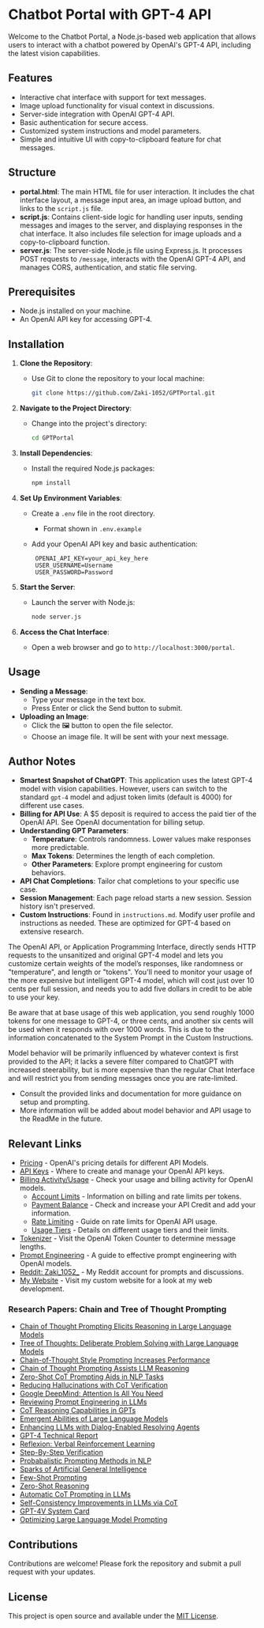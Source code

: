 # Chatbot Portal with GPT-4 API

Welcome to the Chatbot Portal, a Node.js-based web application that allows users to interact with a chatbot powered by OpenAI's GPT-4 API, including the latest vision capabilities.

## Features

- Interactive chat interface with support for text messages.
- Image upload functionality for visual context in discussions.
- Server-side integration with OpenAI GPT-4 API.
- Basic authentication for secure access.
- Customized system instructions and model parameters.
- Simple and intuitive UI with copy-to-clipboard feature for chat messages.

## Structure

- **portal.html**: The main HTML file for user interaction. It includes the chat interface layout, a message input area, an image upload button, and links to the `script.js` file.
- **script.js**: Contains client-side logic for handling user inputs, sending messages and images to the server, and displaying responses in the chat interface. It also includes file selection for image uploads and a copy-to-clipboard function.
- **server.js**: The server-side Node.js file using Express.js. It processes POST requests to `/message`, interacts with the OpenAI GPT-4 API, and manages CORS, authentication, and static file serving.

## Prerequisites

- Node.js installed on your machine.
- An OpenAI API key for accessing GPT-4.

## Installation

1. **Clone the Repository**:
   - Use Git to clone the repository to your local machine:

     ```sh
     git clone https://github.com/Zaki-1052/GPTPortal.git
     ```

2. **Navigate to the Project Directory**:
   - Change into the project's directory:

     ```sh
     cd GPTPortal
     ```

3. **Install Dependencies**:
   - Install the required Node.js packages:

     ```sh
     npm install
     ```

4. **Set Up Environment Variables**:
   - Create a `.env` file in the root directory.
     - Format shown in `.env.example`
   - Add your OpenAI API key and basic authentication:

     ```env
      OPENAI_API_KEY=your_api_key_here
      USER_USERNAME=Username
      USER_PASSWORD=Password
     ```

5. **Start the Server**:
   - Launch the server with Node.js:

     ```sh
     node server.js
     ```

6. **Access the Chat Interface**:
   - Open a web browser and go to `http://localhost:3000/portal`.

## Usage

- **Sending a Message**:
  - Type your message in the text box.
  - Press Enter or click the Send button to submit.
- **Uploading an Image**:
  - Click the 🖼️ button to open the file selector.
  - Choose an image file. It will be sent with your next message.

## Author Notes

- **Smartest Snapshot of ChatGPT**: This application uses the latest GPT-4 model with vision capabilities. However, users can switch to the standard `gpt-4` model and adjust token limits (default is 4000) for different use cases.
- **Billing for API Use**: A $5 deposit is required to access the paid tier of the OpenAI API. See OpenAI documentation for billing setup.
- **Understanding GPT Parameters**:
  - **Temperature**: Controls randomness. Lower values make responses more predictable.
  - **Max Tokens**: Determines the length of each completion.
  - **Other Parameters**: Explore prompt engineering for custom behaviors.
- **API Chat Completions**: Tailor chat completions to your specific use case.
- **Session Management**: Each page reload starts a new session. Session history isn't preserved.
- **Custom Instructions**: Found in `instructions.md`. Modify user profile and instructions as needed. These are optimized for GPT-4 based on extensive research.

The OpenAI API, or Application Programming Interface, directly sends HTTP requests to the unsanitized and original GPT-4 model and lets you customize certain weights of the model’s responses, like randomness or "temperature", and length or "tokens". You'll need to monitor your usage of the more expensive but intelligent GPT-4 model, which will cost just over 10 cents per full session, and needs you to add five dollars in credit to be able to use your key.

Be aware that at base usage of this web application, you send roughly 1000 tokens for one message to GPT-4, or three cents, and another six cents will be used when it responds with over 1000 words. This is due to the information concatenated to the System Prompt in the Custom Instructions.

Model behavior will be primarily influenced by whatever context is first provided to the API; it lacks a severe filter compared to ChatGPT with increased steerability, but is more expensive than the regular Chat Interface and will restrict you from sending messages once you are rate-limited.

- Consult the provided links and documentation for more guidance on setup and prompting.
- More information will be added about model behavior and API usage to the ReadMe in the future.

## Relevant Links

- [Pricing](https://openai.com/pricing) - OpenAI's pricing details for different API Models.
- [API Keys](https://platform.openai.com/api-keys) - Where to create and manage your OpenAI API keys.
- [Billing Activity/Usage](https://platform.openai.com/usage) - Check your usage and billing activity for OpenAI models.
  - [Account Limits](https://platform.openai.com/account/limits) - Information on billing and rate limits per tokens.
  - [Payment Balance](https://platform.openai.com/account/billing/overview) - Check and increase your API Credit and add your information.
  - [Rate Limiting](https://platform.openai.com/docs/guides/rate-limits) - Guide on rate limits for OpenAI API usage.
  - [Usage Tiers](https://platform.openai.com/docs/guides/rate-limits/usage-tiers) - Details on different usage tiers and their limits.
- [Tokenizer](https://platform.openai.com/tokenizer) - Visit the OpenAI Token Counter to determine message lengths.
- [Prompt Engineering](https://platform.openai.com/docs/guides/prompt-engineering) - A guide to effective prompt engineering with OpenAI models.
- [Reddit: Zaki_1052_](https://www.reddit.com/user/Zaki_1052_) - My Reddit account for prompts and discussions.
- [My Website](http://www.nazalibhai.com) - Visit my custom website for a look at my web development.

### Research Papers: Chain and Tree of Thought Prompting

- [Chain of Thought Prompting Elicits Reasoning in Large Language Models](https://arxiv.org/pdf/2201.11903.pdf)
- [Tree of Thoughts: Deliberate Problem Solving with Large Language Models](https://arxiv.org/pdf/2305.10601.pdf)
- [Chain-of-Thought Style Prompting Increases Performance](https://arxiv.org/pdf/2305.14215v1.pdf)
- [Chain of Thought Prompting Assists LLM Reasoning](https://arxiv.org/pdf/2306.00550v1.pdf)
- [Zero-Shot CoT Prompting Aids in NLP Tasks](https://arxiv.org/pdf/2305.04091v3.pdf)
- [Reducing Hallucinations with CoT Verification](https://arxiv.org/pdf/2309.11495.pdf)
- [Google DeepMind: Attention Is All You Need](https://arxiv.org/pdf/1706.03762.pdf)
- [Reviewing Prompt Engineering in LLMs](https://arxiv.org/pdf/2310.14735.pdf)
- [CoT Reasoning Capabilities in GPTs](https://arxiv.org/pdf/2305.02897.pdf)
- [Emergent Abilities of Large Language Models](https://arxiv.org/pdf/2206.07682.pdf)
- [Enhancing LLMs with Dialog-Enabled Resolving Agents](https://arxiv.org/pdf/2303.17071.pdf)
- [GPT-4 Technical Report](https://arxiv.org/pdf/2303.08774.pdf)
- [Reflexion: Verbal Reinforcement Learning](https://arxiv.org/pdf/2303.11366.pdf)
- [Step-By-Step Verification](https://cdn.openai.com/improving-mathematical-reasoning-with-process-supervision/Lets_Verify_Step_by_Step.pdf)
- [Probabalistic Prompting Methods in NLP](https://arxiv.org/pdf/2107.13586.pdf)
- [Sparks of Artificial General Intelligence](https://arxiv.org/pdf/2303.12712.pdf)
- [Few-Shot Prompting](https://arxiv.org/pdf/2005.14165.pdf)
- [Zero-Shot Reasoning](https://arxiv.org/pdf/2205.11916.pdf)
- [Automatic CoT Prompting in LLMs](https://arxiv.org/pdf/2210.03493.pdf)
- [Self-Consistency Improvements in LLMs via CoT](https://arxiv.org/pdf/2203.11171.pdf)
- [GPT-4V System Card](https://cdn.openai.com/papers/GPTV_System_Card.pdf)
- [Optimizing Large Language Model Prompting](https://arxiv.org/pdf/2309.03409.pdf)

## Contributions

Contributions are welcome! Please fork the repository and submit a pull request with your updates.

## License

This project is open source and available under the [MIT License](LICENSE.txt).
